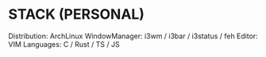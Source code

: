 # STACK (PERSONAL)
Distribution: ArchLinux
WindowManager: i3wm / i3bar / i3status / feh
Editor: VIM
Languages: C / Rust / TS / JS
